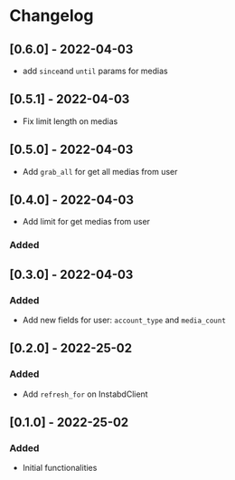 # Changelog

## [0.6.0] - 2022-04-03

- add `since`and `until` params for medias

## [0.5.1] - 2022-04-03

- Fix limit length on medias

## [0.5.0] - 2022-04-03

- Add `grab_all` for get all medias from user

## [0.4.0] - 2022-04-03

- Add limit for get medias from user

### Added

## [0.3.0] - 2022-04-03

### Added

- Add new fields for user: `account_type` and `media_count`

## [0.2.0] - 2022-25-02

### Added

- Add `refresh_for` on InstabdClient

## [0.1.0] - 2022-25-02

### Added

- Initial functionalities
